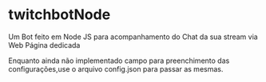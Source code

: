 # twitchbotNode
Um Bot feito em Node JS para acompanhamento do Chat da sua stream via Web Página dedicada

Enquanto ainda não implementado campo para preenchimento das configurações,use o arquivo config.json para passar as mesmas.

